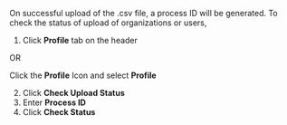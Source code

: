 On successful upload of the .csv file, a process ID will be generated. To check the status of upload of organizations or users,

1. Click **Profile** tab on the header

OR
 
Click the **Profile** Icon and select **Profile**

2. Click **Check Upload Status**
3. Enter **Process ID** 
4. Click **Check Status**

